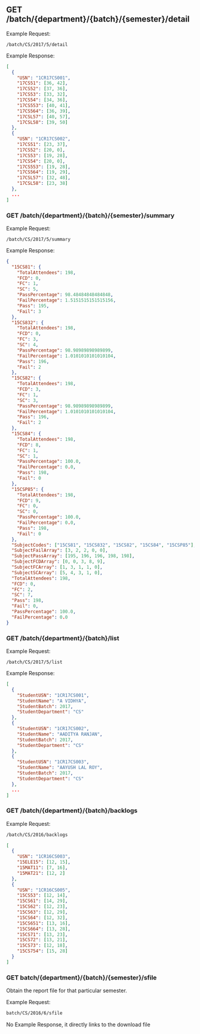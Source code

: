 ## GET /batch/{department}/{batch}/{semester}/detail

Example Request:

```
/batch/CS/2017/5/detail
```

Example Response:

```json
[
  {
    "USN": "1CR17CS001",
    "17CS51": [36, 42],
    "17CS52": [37, 36],
    "17CS53": [33, 32],
    "17CS54": [34, 36],
    "17CS553": [40, 41],
    "17CS564": [36, 39],
    "17CSL57": [40, 57],
    "17CSL58": [39, 50]
  },
  {
    "USN": "1CR17CS002",
    "17CS51": [23, 37],
    "17CS52": [20, 0],
    "17CS53": [19, 28],
    "17CS54": [20, 0],
    "17CS553": [19, 28],
    "17CS564": [19, 29],
    "17CSL57": [32, 48],
    "17CSL58": [23, 38]
  },
  ...
]
```

### GET /batch/{department}/{batch}/{semester}/summary

Example Request:

```
/batch/CS/2017/5/summary
```

Example Response:

```json
{
  "15CS81": {
    "TotalAttendees": 198,
    "FCD": 0,
    "FC": 1,
    "SC": 5,
    "PassPercentage": 98.48484848484848,
    "FailPercentage": 1.5151515151515156,
    "Pass": 195,
    "Fail": 3
  },
  "15CS832": {
    "TotalAttendees": 198,
    "FCD": 0,
    "FC": 3,
    "SC": 4,
    "PassPercentage": 98.98989898989899,
    "FailPercentage": 1.0101010101010104,
    "Pass": 196,
    "Fail": 2
  },
  "15CS82": {
    "TotalAttendees": 198,
    "FCD": 3,
    "FC": 1,
    "SC": 3,
    "PassPercentage": 98.98989898989899,
    "FailPercentage": 1.0101010101010104,
    "Pass": 196,
    "Fail": 2
  },
  "15CS84": {
    "TotalAttendees": 198,
    "FCD": 8,
    "FC": 1,
    "SC": 1,
    "PassPercentage": 100.0,
    "FailPercentage": 0.0,
    "Pass": 198,
    "Fail": 0
  },
  "15CSP85": {
    "TotalAttendees": 198,
    "FCD": 9,
    "FC": 0,
    "SC": 0,
    "PassPercentage": 100.0,
    "FailPercentage": 0.0,
    "Pass": 198,
    "Fail": 0
  },
  "SubjectCodes": ["15CS81", "15CS832", "15CS82", "15CS84", "15CSP85"],
  "SubjectFailArray": [3, 2, 2, 0, 0],
  "SubjectPassArray": [195, 196, 196, 198, 198],
  "SubjectFCDArray": [0, 0, 3, 8, 9],
  "SubjectFCArray": [1, 3, 1, 1, 0],
  "SubjectSCArray": [5, 4, 3, 1, 0],
  "TotalAttendees": 198,
  "FCD": 0,
  "FC": 2,
  "SC": 7,
  "Pass": 198,
  "Fail": 0,
  "PassPercentage": 100.0,
  "FailPercentage": 0.0
}
```

### GET /batch/{department}/{batch}/list

Example Request:

```
/batch/CS/2017/5/list
```

Example Response:

```json
[
  {
    "StudentUSN": "1CR17CS001",
    "StudentName": "A VIDHYA",
    "StudentBatch": 2017,
    "StudentDepartment": "CS"
  },
  {
    "StudentUSN": "1CR17CS002",
    "StudentName": "AADITYA RANJAN",
    "StudentBatch": 2017,
    "StudentDepartment": "CS"
  },
  {
    "StudentUSN": "1CR17CS003",
    "StudentName": "AAYUSH LAL ROY",
    "StudentBatch": 2017,
    "StudentDepartment": "CS"
  },
  ...
]
```

### GET /batch/{department}/{batch}/backlogs

Example Request:

```zsh
/batch/CS/2016/backlogs
```

```json
[
  {
    "USN": "1CR16CS003",
    "15ELE15": [12, 15],
    "15MAT11": [7, 16],
    "15MAT21": [12, 2]
  },
  {
    "USN": "1CR16CS005",
    "15CS53": [12, 14],
    "15CS61": [14, 29],
    "15CS62": [12, 23],
    "15CS63": [12, 29],
    "15CS64": [12, 32],
    "15CS651": [13, 16],
    "15CS664": [13, 28],
    "15CS71": [13, 23],
    "15CS72": [13, 21],
    "15CS73": [12, 18],
    "15CS754": [15, 28]
  }
]
```

### GET batch/{department}/{batch}/{semester}/sfile

Obtain the report file for that particular semester.

Example Request:

```zsh
batch/CS/2016/6/sfile
```

No Example Response, it directly links to the download file
